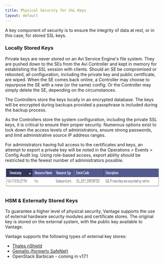 ```yaml
---
title: Physical Security for SSL Keys
layout: default
---
```

A key component of security is to ensure the integrity of data at rest, or in this case, for stored SSL keys.

### Locally Stored Keys

Private keys are never stored on an Avi Service Engine's file system. They are pushed down to the SEs from the Avi Controller and kept in memory for establishing the SSL session with clients.  Should an SE be compromised or rebooted, all configuration, including the private key and public certificate, are wiped. When the SE comes back online, a Controller may choose to repurpose the SE with a new (or the same) config.  Or the Controller may simply delete the SE, depending on the circumstances.

The Controllers store the keys locally in an encrypted database.  The keys will be encrypted during backups provided a passphrase is included during the backup process.

As the Controllers store the system configuration, including the private SSL keys, it is critical to ensure their proper security. Numerous options exist to lock down the access levels of administrators, ensure strong passwords, and limit administrative source IP address ranges.

For administrators having full access to the certificates and keys, an attempt to export a private key will be noted in the Operations &gt; Events &gt; Config Audit log.  Using role-based access, export ability should be restricted to the fewest number of administrators possible.

<a href="img/SSL-Export.png"><img class="size-full wp-image-7791 alignnone" src="img/SSL-Export.png" alt="SSL Export" width="849" height="73"></a>

### HSM &amp; Externally Stored Keys

To guarantee a higher level of physical security, Vantage supports the use of external hardware security modules and certificate stores. The original key is stored on the external system, with the public key available to Vantage.

Vantage supports the following types of external key stores:

* <a href="/docs/16.2/thales-nshield-integration-2">Thales nShield</a>
* <a href="/docs/16.2/avi-vantage-integration-with-safenet-network-hsm/">Gemalto (formerly SafeNet)</a>
* OpenStack Barbican - coming in v17.1 

 

 
